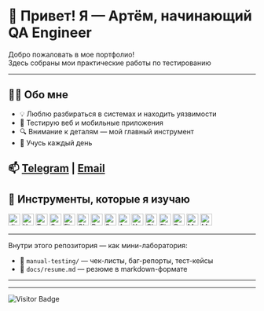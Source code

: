 # 👋 Привет! Я — Артём, начинающий QA Engineer

Добро пожаловать в мое портфолио!  
Здесь собраны мои практические работы по тестированию 

---

## 🧑‍💼 Обо мне

- 💡 Люблю разбираться в системах и находить уязвимости  
- 📱 Тестирую веб и мобильные приложения  
- 🔍 Внимание к деталям — мой главный инструмент  
- 🚀 Учусь каждый день 

📫 [Telegram](https://t.me/artsiom_qa) | [Email](mailto:balulii0777@gmail.com)
---
## 🧰 Инструменты, которые я изучаю

<div>
  <img src="https://cdn.jsdelivr.net/gh/devicons/devicon/icons/jira/jira-original.svg" width="24" title="Jira"/>
  <img src="https://upload.wikimedia.org/wikipedia/commons/thumb/8/8d/YouTrack_Icon.svg/1024px-YouTrack_Icon.svg.png" width="24" title="YouTrack"/>
  <img src="https://codahosted.io/packs/21236/unversioned/assets/LOGO/ba1091c59bab89cd2fd0f289622731fe16113d7b00905abe64759c313a4b73b76c1b0426076ed76cb74752234c734131df46992d5b8b48fc13e264240e4f7119f736cfeb64df36ded54b5cbf6198b9cadedf18dd0cac5c7dbcd16e6336c29363cd1292ba" width="24" title="TestRail"/>
  <img src="https://luna1.co/eb0187.png" width="24" title="Qase"/>
  <img src="https://cdn.jsdelivr.net/gh/devicons/devicon/icons/figma/figma-original.svg" width="24" title="Figma"/>
  <img src="https://d33wubrfki0l68.cloudfront.net/38b5c953a4667366685d55db55d057c86db1fc54/a0fdc/static/acae6b24d940347661ca901ea07f47c1/chrome-dev-logo-icon.png" width="24" title="Chrome DevTools"/>
  <img src="https://www.svgrepo.com/show/354202/postman-icon.svg" title="Postman" alt="Postman" width="24"/>
  <img src="https://static0.smartbear.co/smartbearbrand/media/images/home/soapui-icon.svg" width="24" title="SoapUI"/>
  <img src="https://cdn.jsdelivr.net/gh/devicons/devicon/icons/androidstudio/androidstudio-original.svg" width="24" title="Android Studio"/>
  <img src="https://cdn.jsdelivr.net/gh/devicons/devicon/icons/xcode/xcode-original.svg" width="24" title="Xcode"/>
  <img src="https://cdn.icon-icons.com/icons2/3053/PNG/512/charles_proxy_macos_bigsur_icon_190302.png" width="24" title="Charles Proxy"/>
  <img src="https://www.megaleechers.com/storage/Fiddler-Everywhere-Icon.png" width="24" title="Fiddler"/>
  <img src="https://pbs.twimg.com/profile_images/1589614420766126080/slAIVDtr_400x400.jpg" width="24" title="Proxyman"/>
  <img src="https://cdn.jsdelivr.net/gh/devicons/devicon/icons/mysql/mysql-original.svg" width="24" title="MySQL"/>
  <img src="https://cdn.jsdelivr.net/gh/devicons/devicon/icons/mongodb/mongodb-original.svg" width="24" title="MongoDB"/>
</div>

---

Внутри этого репозитория — как мини-лаборатория:
- 📂 `manual-testing/` — чек-листы, баг-репорты, тест-кейсы   
- 📄 `docs/resume.md` — резюме в markdown-формате  

---




---

<!-- ### 💻 Пройденные курсы:

| Курсы                                                           | Дата              |
| ----------------------------------------------------------------| :---------------: |
| netology.ru/Старт в программировании                            | 02/2022 - 03/2022 |

--- -->

![Visitor Badge](https://visitor-badge.laobi.icu/badge?page_id=testrusau)
